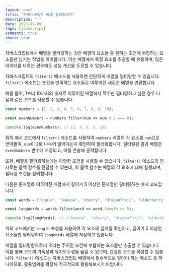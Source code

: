 ```yaml
---
layout: post
title: "자바스크립트 배열 필터링하기"
description: " "
date: 2023-09-09
tags: [javascript]
comments: true
share: true
---
```


자바스크립트에서 배열을 필터링하는 것은 배열의 요소들 중 원하는 조건에 부합하는 요소들만 남기는 작업을 의미합니다. 이는 배열에서 특정 요소를 추출할 때 유용하며, 많은 데이터를 다루는 경우에도 성능 개선을 도모할 수 있습니다.

자바스크립트의 `filter()` 메소드를 사용하면 간단하게 배열을 필터링할 수 있습니다. `filter()` 메소드는 조건을 만족하는 요소들로 이루어진 새로운 배열을 반환합니다.

예를 들어, 1부터 10까지의 숫자로 이루어진 배열에서 짝수만 필터링하고 싶은 경우 다음과 같은 코드를 사용할 수 있습니다.

```javascript
const numbers = [1, 2, 3, 4, 5, 6, 7, 8, 9, 10];

const evenNumbers = numbers.filter(num => num % 2 === 0);

console.log(evenNumbers); // [2, 4, 6, 8, 10]
```

위의 예시 코드에서 `filter()` 메소드를 사용하여 `numbers` 배열의 각 요소를 `num`으로 받아들여, `num`이 2로 나누어 떨어지는지 확인하여 필터링합니다. 필터링된 결과 배열은 `evenNumbers` 변수에 저장되고, 이를 콘솔에 출력합니다.

또한, 배열을 필터링하는데는 다양한 조건을 사용할 수 있습니다. `filter()` 메소드의 인자로는 콜백 함수를 전달할 수 있는데, 이 콜백 함수는 배열의 각 요소에 대해 실행되며, 필터링 조건을 정의합니다.

다음은 문자열로 이루어진 배열에서 길이가 5 이상인 문자열만 필터링하는 예시 코드입니다.

```javascript
const words = ["apple", "banana", "cherry", "dragonfruit", "elderberry"];

const longWords = words.filter(word => word.length >= 5);

console.log(longWords); // ["banana", "cherry", "dragonfruit", "elderberry"]
```

위의 코드에서는 `length` 속성을 사용하여 각 요소의 길이를 확인하고, 길이가 5 이상인 요소들만 필터링하여 `longWords` 배열에 저장하고 있습니다.

배열을 필터링함으로써 우리는 주어진 조건에 부합하는 요소들만 추출할 수 있습니다. 이를 통해 코드의 가독성과 유지보수성을 높일 수 있으며, 간결한 코드를 작성할 수 있습니다. `filter()` 메소드는 자바스크립트 배열에서 필수적으로 알아야 하는 메소드 중 하나이므로, 활용범위를 확장해 적극적으로 활용해보시기 바랍니다.
